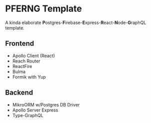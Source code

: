 # PFERNG Template

A kinda elaborate **P**ostgres-**F**irebase-**E**xpress-**R**eact-**N**ode-**G**raphQL template.

## Frontend

- Apollo Client (React)
- Reach Router
- ReactFire
- Bulma
- Formik with Yup

## Backend

- MikroORM w/Postgres DB Driver
- Apollo Server Express
- Type-GraphQL